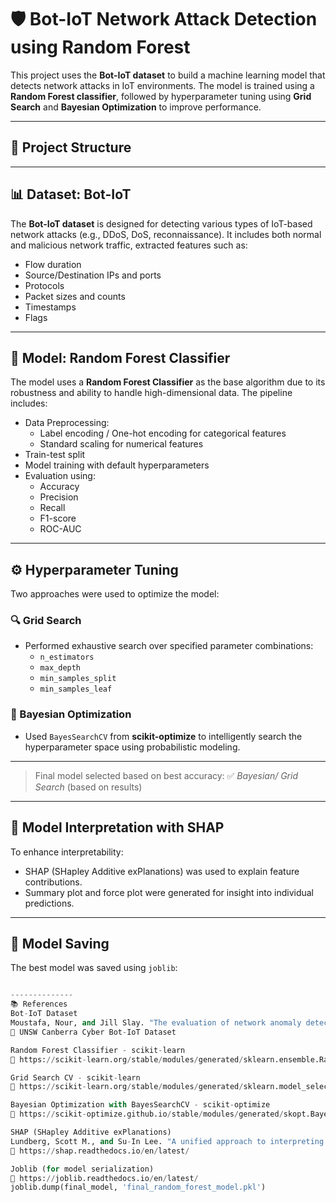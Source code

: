 # 🛡️ Bot-IoT Network Attack Detection using Random Forest

This project uses the **Bot-IoT dataset** to build a machine learning model that detects network attacks in IoT environments. 
The model is trained using a **Random Forest classifier**, followed by hyperparameter tuning using **Grid Search** and **Bayesian Optimization** to improve performance.

---

## 📂 Project Structure

---

## 📊 Dataset: Bot-IoT

The **Bot-IoT dataset** is designed for detecting various types of IoT-based network attacks (e.g., DDoS, DoS, reconnaissance). It includes both normal and malicious network traffic, extracted features such as:

- Flow duration
- Source/Destination IPs and ports
- Protocols
- Packet sizes and counts
- Timestamps
- Flags

---

## 🧠 Model: Random Forest Classifier

The model uses a **Random Forest Classifier** as the base algorithm due to its robustness and ability to handle high-dimensional data. The pipeline includes:

- Data Preprocessing:
  - Label encoding / One-hot encoding for categorical features
  - Standard scaling for numerical features
- Train-test split
- Model training with default hyperparameters
- Evaluation using:
  - Accuracy
  - Precision
  - Recall
  - F1-score
  - ROC-AUC

---

## ⚙️ Hyperparameter Tuning

Two approaches were used to optimize the model:

### 🔍 Grid Search

- Performed exhaustive search over specified parameter combinations:
  - `n_estimators`
  - `max_depth`
  - `min_samples_split`
  - `min_samples_leaf`

### 🤖 Bayesian Optimization

- Used `BayesSearchCV` from **scikit-optimize** to intelligently search the hyperparameter space using probabilistic modeling.

---

> Final model selected based on best accuracy: ✅ *Bayesian/ Grid Search* (based on results)

---


## 🧠 Model Interpretation with SHAP

To enhance interpretability:

- SHAP (SHapley Additive exPlanations) was used to explain feature contributions.
- Summary plot and force plot were generated for insight into individual predictions.

---

## 💾 Model Saving

The best model was saved using `joblib`:

```python

--------------
📚 References
Bot-IoT Dataset
Moustafa, Nour, and Jill Slay. "The evaluation of network anomaly detection systems: Statistical analysis of the UNSW-NB15 data set and the comparison with the KDD99 data set." Information Security Journal: A Global Perspective 25.1-3 (2016): 18-31.
🔗 UNSW Canberra Cyber Bot-IoT Dataset

Random Forest Classifier - scikit-learn
🔗 https://scikit-learn.org/stable/modules/generated/sklearn.ensemble.RandomForestClassifier.html

Grid Search CV - scikit-learn
🔗 https://scikit-learn.org/stable/modules/generated/sklearn.model_selection.GridSearchCV.html

Bayesian Optimization with BayesSearchCV - scikit-optimize
🔗 https://scikit-optimize.github.io/stable/modules/generated/skopt.BayesSearchCV.html

SHAP (SHapley Additive exPlanations)
Lundberg, Scott M., and Su-In Lee. "A unified approach to interpreting model predictions." Advances in neural information processing systems 30 (2017).
🔗 https://shap.readthedocs.io/en/latest/

Joblib (for model serialization)
🔗 https://joblib.readthedocs.io/en/latest/
joblib.dump(final_model, 'final_random_forest_model.pkl')
